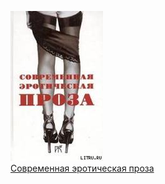 ![](Современная%20эротическая%20проза.jpg)  
[Современная эротическая проза](Современная%20эротическая%20проза.md)
